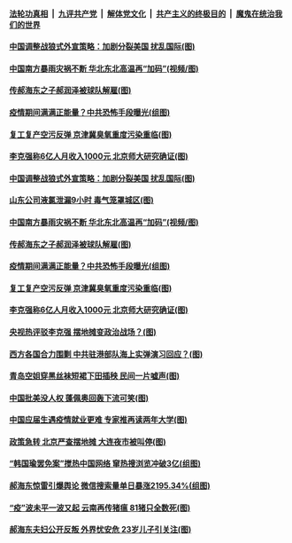 ####  [法轮功真相](../../../../basic/blob/master/README.md?t=06090001) &nbsp;|&nbsp; [九评共产党](../../../../9ping.md/blob/master/README.md?t=06090001) &nbsp;|&nbsp; [解体党文化](../../../../jtdwh.md/blob/master/README.md?t=06090001)  &nbsp;|&nbsp; [共产主义的终极目的](../../../../gczydzjmd.md/blob/master/README.md?t=06090001) &nbsp;|&nbsp; [魔鬼在统治我们的世界](../../../../mgztzwmdsj.md/blob/master/README.md?t=06090001) 

#### [中国调整战狼式外宣策略：加剧分裂美国 扰乱国际(图)](../pages/p1/935877.md?t=06090001) 

#### [中国南方暴雨灾祸不断 华北东北高温再“加码”(视频/图)](../pages/p1/935830.md?t=06090001) 

#### [传郝海东之子郝润泽被球队解雇(图)](../pages/p1/935805.md?t=06090001) 

#### [疫情期间满满正能量？中共恐怖手段曝光(组图)](../pages/p1/935790.md?t=06090001) 

#### [复工复产空污反弹 京津冀臭氧重度污染重临(图)](../pages/p1/935807.md?t=06090001) 

#### [李克强称6亿人月收入1000元 北京师大研究确证(图)](../pages/p1/935810.md?t=06090001) 

#### [中国调整战狼式外宣策略：加剧分裂美国 扰乱国际(图)](../pages/p1/935877.md?t=06090001) 


#### [山东公司液氯泄漏9小时 毒气笼罩城区(图)](../pages/p1/935852.md?t=06090001) 

#### [中国南方暴雨灾祸不断 华北东北高温再“加码”(视频/图)](../pages/p1/935830.md?t=06090001) 

#### [传郝海东之子郝润泽被球队解雇(图)](../pages/p1/935805.md?t=06090001) 

#### [疫情期间满满正能量？中共恐怖手段曝光(组图)](../pages/p1/935790.md?t=06090001) 

#### [复工复产空污反弹 京津冀臭氧重度污染重临(图)](../pages/p1/935807.md?t=06090001) 

#### [李克强称6亿人月收入1000元 北京师大研究确证(图)](../pages/p1/935810.md?t=06090001) 

#### [央视热评驳李克强 摆地摊变政治战场？(图)](../pages/p1/935797.md?t=06090001) 

#### [西方各国合力围剿 中共驻港部队海上实弹演习回应？(图)](../pages/p1/935781.md?t=06090001) 

#### [青岛空姐穿黑丝袜短裙下田插秧 民间一片嘘声(图)](../pages/p1/935747.md?t=06090001) 

#### [中国批美没人权 蓬佩奥回轰下流可笑(图)](../pages/p1/935735.md?t=06090001) 

#### [中国应届生遇疫情就业更难 专家推再读两年大学(图)](../pages/p1/935734.md?t=06090001) 

#### [政策急转 北京严查摆地摊 大连夜市被叫停(图)](../pages/p1/935723.md?t=06090001) 

#### [“韩国瑜罢免案”搅热中国网络 窜热搜浏览冲破3亿(组图)](../pages/p1/935717.md?t=06090001) 


#### [郝海东惊雷引爆舆论 微信搜索量单日暴涨2195.34%(组图)](../pages/p1/935704.md?t=06090001) 


#### [“疫”波未平一波又起 云南再传猪瘟 81猪只全数死(图)](../pages/p1/935699.md?t=06090001) 

#### [郝海东夫妇公开反叛 外界忧安危 23岁儿子引关注(图)](../pages/p1/935668.md?t=06090001) 

